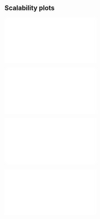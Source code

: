 ## Scalability plots

![vn: speedup over 1 GPU vs. number of GPUs](plots/vn.pdf "vn")

![vn_num_seeds-10: speedup over 1 GPU vs. number of GPUs](plots/vn_num_seeds-10.pdf "vn_num_seeds-10")

![vn_num_seeds-100: speedup over 1 GPU vs. number of GPUs](plots/vn_num_seeds-100.pdf "vn_num_seeds-100")

![vn_num_seeds-1000: speedup over 1 GPU vs. number of GPUs](plots/vn_num_seeds-1000.pdf "vn_num_seeds-1000")

